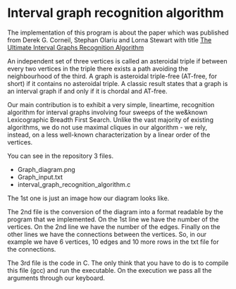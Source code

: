 # Interval graph recognition algorithm

The implementation of this program is about the paper which was published from Derek G. Corneil, Stephan Olariu and Lorna Stewart with title [The Ultimate Interval Graphs Recognition Algorithm](https://citeseerx.ist.psu.edu/document?repid=rep1&type=pdf&doi=fc49a11c5c752e83c29aa804fb75d7b9dbc3f88c)

An independent set of three vertices is called an asteroidal triple if between every two vertices in the triple there exists a path avoiding the neighbourhood of the third. A graph is asteroidal triple-free (AT-free, for short) if it contains no asteroidal triple. A classic result states that a graph is an interval graph if and only if it is chordal and AT-free.

Our main contribution is to exhibit a very simple, lineartime, recognition algorithm for interval graphs involving four sweeps of the we&known Lexicographic Breadth First Search. Unlike the vast majority of existing algorithms, we do not use maximal cliques in our algorithm - we rely, instead, on a less well-known characterization by a linear order of the vertices.

You can see in the repository 3 files.
- Graph_diagram.png
- Graph_input.txt
- interval_graph_recognition_algorithm.c

The 1st one is just an image how our diagram looks like.

The 2nd file is the conversion of the diagram into a format readable by the program that we implemented.
On the 1st line we have the number of the vertices. On the 2nd line we have the number of the edges. Finally on the other lines we have the connections between the vertices.
So, in our example we have 6 vertices, 10 edges and 10 more rows in the txt file for the connections.

The 3rd file is the code in C. The only think that you have to do is to compile this file (gcc) and run the executable. On the execution we pass all the arguments through our keyboard.
